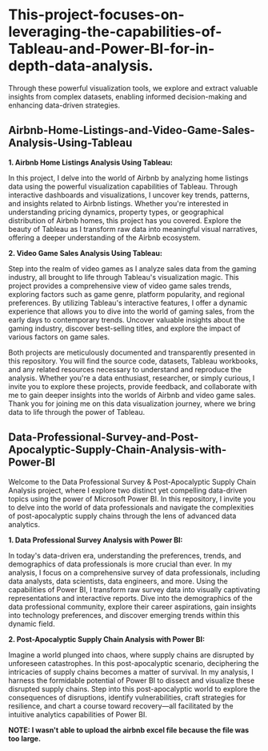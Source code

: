 # This-project-focuses-on-leveraging-the-capabilities-of-Tableau-and-Power-BI-for-in-depth-data-analysis.

Through these powerful visualization tools, we explore and extract valuable insights from complex datasets, enabling informed decision-making and enhancing data-driven strategies.

## Airbnb-Home-Listings-and-Video-Game-Sales-Analysis-Using-Tableau

**1. Airbnb Home Listings Analysis Using Tableau:**

In this project, I delve into the world of Airbnb by analyzing home listings data using the powerful visualization capabilities of Tableau. Through interactive dashboards and visualizations, I uncover key trends, patterns, and insights related to Airbnb listings. Whether you're interested in understanding pricing dynamics, property types, or geographical distribution of Airbnb homes, this project has you covered. Explore the beauty of Tableau as I transform raw data into meaningful visual narratives, offering a deeper understanding of the Airbnb ecosystem.

**2. Video Game Sales Analysis Using Tableau:**

Step into the realm of video games as I analyze sales data from the gaming industry, all brought to life through Tableau's visualization magic. This project provides a comprehensive view of video game sales trends, exploring factors such as game genre, platform popularity, and regional preferences. By utilizing Tableau's interactive features, I offer a dynamic experience that allows you to dive into the world of gaming sales, from the early days to contemporary trends. Uncover valuable insights about the gaming industry, discover best-selling titles, and explore the impact of various factors on game sales.

Both projects are meticulously documented and transparently presented in this repository. You will find the source code, datasets, Tableau workbooks, and any related resources necessary to understand and reproduce the analysis. Whether you're a data enthusiast, researcher, or simply curious, I invite you to explore these projects, provide feedback, and collaborate with me to gain deeper insights into the worlds of Airbnb and video game sales. Thank you for joining me on this data visualization journey, where we bring data to life through the power of Tableau.

## Data-Professional-Survey-and-Post-Apocalyptic-Supply-Chain-Analysis-with-Power-BI

Welcome to the Data Professional Survey & Post-Apocalyptic Supply Chain Analysis project, where I explore two distinct yet compelling data-driven topics using the power of Microsoft Power BI. In this repository, I invite you to delve into the world of data professionals and navigate the complexities of post-apocalyptic supply chains through the lens of advanced data analytics.

**1. Data Professional Survey Analysis with Power BI:**

In today's data-driven era, understanding the preferences, trends, and demographics of data professionals is more crucial than ever. In my analysis, I focus on a comprehensive survey of data professionals, including data analysts, data scientists, data engineers, and more. Using the capabilities of Power BI, I transform raw survey data into visually captivating representations and interactive reports. Dive into the demographics of the data professional community, explore their career aspirations, gain insights into technology preferences, and discover emerging trends within this dynamic field.

**2. Post-Apocalyptic Supply Chain Analysis with Power BI:**

Imagine a world plunged into chaos, where supply chains are disrupted by unforeseen catastrophes. In this post-apocalyptic scenario, deciphering the intricacies of supply chains becomes a matter of survival. In my analysis, I harness the formidable potential of Power BI to dissect and visualize these disrupted supply chains. Step into this post-apocalyptic world to explore the consequences of disruptions, identify vulnerabilities, craft strategies for resilience, and chart a course toward recovery—all facilitated by the intuitive analytics capabilities of Power BI.

**NOTE: I wasn't able to upload the airbnb excel file because the file was too large.**
